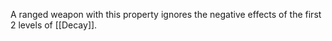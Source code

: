 A ranged weapon with this property ignores the negative effects of the first 2 levels of [[Decay]]. 